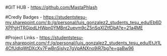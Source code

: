 #GIT HUB - https://github.com/MastaPhlash

#Credly Badges - https://studentstesu-my.sharepoint.com/:b:/g/personal/luis_gonzalez2_students_tesu_edu/Eb6DXPPgHTRGjpdLHWpn0YMBnt2uevm9cZ5nSqXIZtfDbA?e=21a4ME

#Project Links - https://studentstesu-my.sharepoint.com/:f:/g/personal/luis_gonzalez2_students_tesu_edu/EtJt1L4CfUdIqWtDXcXv7FwBnSisIyz7gVpANXno9iR7bg?e=gaBw96
